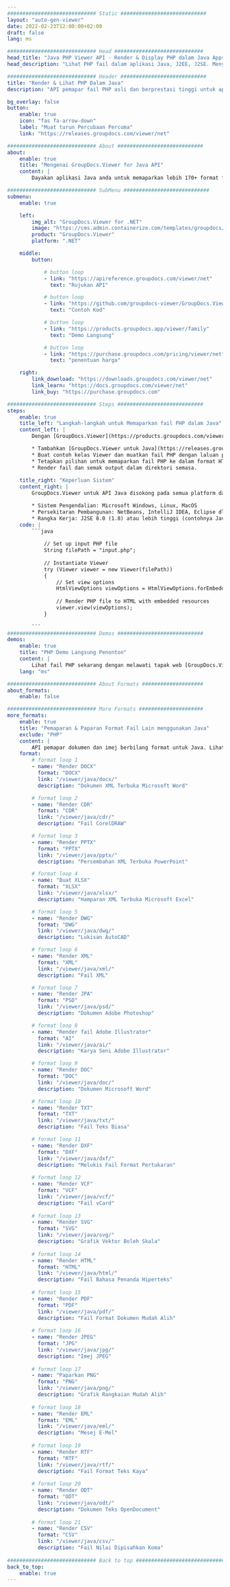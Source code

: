 ```yaml
---
############################# Static ############################
layout: "auto-gen-viewer"
date: 2022-02-23T12:00:00+02:00
draft: false
lang: ms

############################# Head #############################
head_title: "Java PHP Viewer API - Render & Display PHP dalam Java Apps"
head_description: "Lihat PHP fail dalam aplikasi Java, J2EE, J2SE. Menyokong melihat 170+ format fail dokumen dan imej dalam mod HTML, PDF atau imej dengan ciri lanjutan untuk mengurus pilihan melihat dokumen."

############################# Header ############################
title: "Render & Lihat PHP Dalam Java" 
description: "API pemapar fail PHP asli dan berprestasi tinggi untuk aplikasi berasaskan Java, J2EE dan J2SE, menyokong pelbagai ciri tambahan untuk menyesuaikan penampilan format dokumen output." 

bg_overlay: false
button:
    enable: true
    icon: "fas fa-arrow-down"
    label: "Muat turun Percubaan Percuma"
    link: "https://releases.groupdocs.com/viewer/net"

############################# About ############################
about:
    enable: true
    title: "Mengenai GroupDocs.Viewer for Java API" 
    content: |
        Dayakan aplikasi Java anda untuk memaparkan lebih 170+ format fail dalam mod HTML, PDF atau imej menggunakan GroupDocs.Viewer untuk API Java tanpa sebarang perisian tambahan dipasang; seperti Microsoft Office, Apache Open Office, Adobe Acrobat Reader dll. Pembangun boleh melihat semua imej dan jenis dokumen popular dengan mudah termasuk Microsoft Office, OpenDocument, HTML, PDF, Arkib, Gambar rajah, Photoshop, AutoCAD dan format bahasa pengaturcaraan di dalam aplikasi Java dengan rendering yang pantas dan berkualiti tinggi.

############################# SubMenu ############################
submenu:
    enable: true

    left:
        img_alt: "GroupDocs.Viewer for .NET"
        image: "https://cms.admin.containerize.com/templates/groupdocs/images/product-logos/90x90-noborder/groupdocs-viewer-net.png"
        product: "GroupDocs.Viewer"
        platform: ".NET"

    middle:
        button:

            # button loop
            - link: "https://apireference.groupdocs.com/viewer/net"
              text: "Rujukan API"

            # button loop
            - link: "https://github.com/groupdocs-viewer/GroupDocs.Viewer-for-.NET"
              text: "Contoh Kod"

            # button loop
            - link: "https://products.groupdocs.app/viewer/family"
              text: "Demo Langsung"

            # button loop
            - link: "https://purchase.groupdocs.com/pricing/viewer/net"
              text: "penentuan harga"

    right:
        link_download: "https://downloads.groupdocs.com/viewer/net"
        link_learn: "https://docs.groupdocs.com/viewer/net"
        link_buy: "https://purchase.groupdocs.com"

############################# Steps ############################
steps:
    enable: true
    title_left: "Langkah-langkah untuk Memaparkan fail PHP dalam Java" 
    content_left: |
        Dengan [GroupDocs.Viewer](https://products.groupdocs.com/viewer/java/) anda boleh memaparkan PHP kepada HTML, JPEG, PNG atau PDF dalam beberapa langkah.

        * Tambahkan [GroupDocs.Viewer untuk Java](https://releases.groupdocs.com/viewer/java/) sebagai pergantungan kepada projek anda. 
        * Buat contoh kelas Viewer dan muatkan fail PHP dengan laluan penuh. 
        * Tetapkan pilihan untuk memaparkan fail PHP ke dalam format HTML, PNG, JPEG atau PDF. 
        * Render fail dan semak output dalam direktori semasa. 
        
    title_right: "Keperluan Sistem" 
    content_right: |
        GroupDocs.Viewer untuk API Java disokong pada semua platform dan sistem pengendalian utama. Sebelum melaksanakan kod di bawah, sila pastikan anda mempunyai prasyarat berikut dipasang pada sistem anda.

        * Sistem Pengendalian: Microsoft Windows, Linux, MacOS 
        * Persekitaran Pembangunan: NetBeans, IntelliJ IDEA, Eclipse dll. 
        * Rangka Kerja: J2SE 8.0 (1.8) atau lebih tinggi (contohnya Java 17) 
    code: |
        ```java
                        
            // Set up input PHP file
            String filePath = "input.php";
        
            // Instantiate Viewer
            try (Viewer viewer = new Viewer(filePath))
            {
            	// Set view options 
            	HtmlViewOptions viewOptions = HtmlViewOptions.forEmbeddedResources();
                    
            	// Render PHP file to HTML with embedded resources
            	viewer.view(viewOptions);
            }
             
        ```
############################# Demos ############################
demos:
    enable: true
    title: "PHP Demo Langsung Penonton"
    content: |
        Lihat fail PHP sekarang dengan melawati tapak web [GroupDocs.Viewer Online Apps](https://products.groupdocs.app/viewer/php).
    lang: "ms"

############################# About Formats ####################
about_formats:
    enable: false

############################# More Formats #####################
more_formats:
    enable: true
    title: "Pemaparan & Paparan Format Fail Lain menggunakan Java"
    exclude: "PHP"
    content: |
        API pemapar dokumen dan imej berbilang format untuk Java. Lihat beberapa format fail popular di bawah tanpa sebarang pemapar luaran.
    format: 
        # format loop 1
        - name: "Render DOCX"
          format: "DOCX"
          link: "/viewer/java/docx/"
          description: "Dokumen XML Terbuka Microsoft Word" 

        # format loop 2
        - name: "Render CDR" 
          format: "CDR"
          link: "/viewer/java/cdr/"
          description: "Fail CorelDRAW" 

        # format loop 3
        - name: "Render PPTX"
          format: "PPTX"
          link: "/viewer/java/pptx/"
          description: "Persembahan XML Terbuka PowerPoint" 

        # format loop 4
        - name: "Buat XLSX"
          format: "XLSX"
          link: "/viewer/java/xlsx/"
          description: "Hamparan XML Terbuka Microsoft Excel" 

        # format loop 5
        - name: "Render DWG"
          format: "DWG"
          link: "/viewer/java/dwg/"
          description: "Lukisan AutoCAD"

        # format loop 6
        - name: "Render XML"
          format: "XML"
          link: "/viewer/java/xml/"
          description: "Fail XML"

        # format loop 7
        - name: "Render JPA"
          format: "PSD"
          link: "/viewer/java/psd/"
          description: "Dokumen Adobe Photoshop"

        # format loop 8
        - name: "Render fail Adobe Illustrator"
          format: "AI"
          link: "/viewer/java/ai/"
          description: "Karya Seni Adobe Illustrator"

        # format loop 9
        - name: "Render DOC"
          format: "DOC"
          link: "/viewer/java/doc/"
          description: "Dokumen Microsoft Word" 

        # format loop 10
        - name: "Render TXT" 
          format: "TXT"
          link: "/viewer/java/txt/"
          description: "Fail Teks Biasa" 

        # format loop 11
        - name: "Render DXF" 
          format: "DXF"
          link: "/viewer/java/dxf/"
          description: "Melukis Fail Format Pertukaran"  
          
        # format loop 12
        - name: "Render VCF"
          format: "VCF"
          link: "/viewer/java/vcf/"
          description: "Fail vCard"  
              
        # format loop 13
        - name: "Render SVG"
          format: "SVG"
          link: "/viewer/java/svg/"
          description: "Grafik Vektor Boleh Skala" 
          
        # format loop 14
        - name: "Render HTML"
          format: "HTML"
          link: "/viewer/java/html/"
          description: "Fail Bahasa Penanda Hiperteks" 
          
        # format loop 15
        - name: "Render PDF"
          format: "PDF"
          link: "/viewer/java/pdf/"
          description: "Fail Format Dokumen Mudah Alih"
          
        # format loop 16
        - name: "Render JPEG"
          format: "JPG"
          link: "/viewer/java/jpg/"
          description: "Imej JPEG"
          
        # format loop 17
        - name: "Paparkan PNG"
          format: "PNG"
          link: "/viewer/java/png/"
          description: "Grafik Rangkaian Mudah Alih" 
          
        # format loop 18
        - name: "Render EML"
          format: "EML"
          link: "/viewer/java/eml/"
          description: "Mesej E-Mel" 
          
        # format loop 19
        - name: "Render RTF"
          format: "RTF"
          link: "/viewer/java/rtf/"
          description: "Fail Format Teks Kaya" 
          
        # format loop 20
        - name: "Render ODT"
          format: "ODT"
          link: "/viewer/java/odt/"
          description: "Dokumen Teks OpenDocument" 
          
        # format loop 21
        - name: "Render CSV"
          format: "CSV"
          link: "/viewer/java/csv/"
          description: "Fail Nilai Dipisahkan Koma" 
          
############################# Back to top ###############################
back_to_top:
    enable: true
---
```

